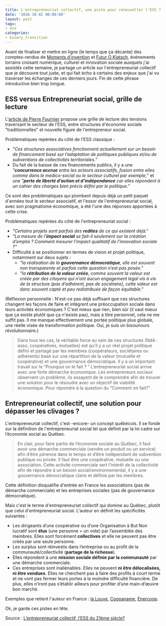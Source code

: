 ```yaml
---
title: L'entrepreneuriat collectif, une piste pour renouveller l'ESS ?
date: '2016-10-02 00:00:00'
layout: post
tags:
- ess
categories:
- binary_transition
---
```


Avant de finaliser et mettre en ligne (le temps que ça décante) des comptes-rendus de [Moments d'invention](http://www.grand-nancy.org/gn/momentsdinvention/) et [Futur O Klatsch](http://tcrm-blida.com/agenda/393_Futur-O-Klatsch-Rencontre-nationale-des-Tiers-Lieux), événements lorrains croisant numérique, culturel et innovation sociale auxquels j'ai assistés cette semaine, je partage un article sur l'entrepreneuriat collectif que je découvre tout juste, et qui fait écho à certains des enjeux que j'ai vu traverser les échanges de ces derniers jours. Fin de cette phrase introductive bien trop longue.

<!--more-->

## ESS versus Entrepreneuriat social, grille de lecture

L'[article de Pierre Fournier][source] propose une grille de lecture des tensions traversant le secteur de l'ESS, entre structures d'économie sociale "traditionnelles" et nouvelle figure de l'entrepreneur social.

Problématiques repérées du côté de l'ESS classique : 
- *"Ces structures associatives fonctionnent actuellement sur un besoin de financement basé sur l’adaptation de politiques publiques et/ou de subventions de collectivités territoriales."*
- Du fait de la baisse de ces financements publics, il y a une *"**concurrence accrue** entre les acteurs associatifs, fusion entre elles comme dans le médico-social ou le secteur culturel par exemple,*" et une *"**perte de liberté d’action et d’indépendance** car elles répondent à un cahier des charges bien précis défini par le politique."*

Ce sont des problématiques qui plombent depuis déjà un petit paquet d'années tout le secteur associatif, et l'essor de l'entrepreneuriat social, avec son pragmatisme économique, a été l'une des réponses apportées à cette crise.

Problématiques repérées du côté de l'entrepreneuriat social :
- *"Certains projets sont parfois des **redites** de ce qui existent déjà."*
- *"La mesure de l’**impact social** se fait-il seulement sur la création d’emploi ? Comment mesurer l’impact qualitatif de l’innovation sociale ?"*
- Difficulté à se positionner en termes de vision et projet politique, notamment sur deux sujets : 
  - *"la réalisation de la **gouvernance démocratique**, elle est souvent non transparente et parfois cette question n’est pas posée."*
  - *"la **rétribution de la valeur créée**, comme souvent la valeur est créée par des citoyens qui n’ont aucun engagement légal vis à vis de la structure (pas d’adhérent, pas de sociétaire), cette valeur est donc souvent capté et peu redistribuée de façon équitable."*

(Réflexion personnelle : N'est-ce pas déjà suffisant que ces structures changent les façons de faire et intègrent une préoccupation sociale dans leurs activités économiques ? C'est mieux que rien, bien sûr (il vaut mieux que ça existe plutôt que ça n'existe pas), mais à titre personnel, cela ne me suffit pas. Il me manque effectivement une portée politique plus globale, une réelle visée de transformation politique. Oui, je suis un bisounours révolutionnaire.)

> Dans tous les cas, la véritable force au sein de ces structures (NdA : asso, coopératives, mutuelles) est qu’il y a un réel projet politique défini et partagé par les membres (coopérateurs, sociétaires ou adhérents) basé sur une répartition de la valeur (mutuelle et coopérative) et une gouvernance démocratique. Il y a un important travail sur le “Pourquoi on le fait ? ”
L’entrepreneuriat social arrive avec une forte démarche économique. Les entrepreneurs sociaux observent un problème, ils essayent de le comprendre afin de trouver une solution pour le résoudre avec un objectif de viabilité économique. Pour répondre à la question du “Comment on fait?” .

## Entrepreneuriat collectif, une solution pour dépasser les clivages ?

L'entrepreneuriat collectif, c'est -encore- un concept québécois. Il se fonde sur la définition de l'entrepreneuriat social tel que définit par la loi cadre sur l’économie social au Québec.

> En clair, pour faire partie de l’économie sociale au Québec, il faut avoir une démarche commerciale (vendre un produit ou un service) afin d’être pérenne dans le temps et d’être indépendant de subvention publique ou privée. Il faut être une coopérative, mutuelle ou une association. Cette activité commerciale sert l’intérêt de la collectivité afin de répondre à un besoin social/environnemental, il y a une gouvernance démocratique claire et définie par les membres.

Cette définition disqualifie d'entrée en France les associations (pas de démarche commerciale) et les entreprises sociales (pas de gouvernance démocratique).

Mais c'est le terme d'entrepreneuriat collectif qui domine au Québec, plutôt que celui d'entrepreneuriat social. L'auteur en définit les spécificités suivantes :

- Les dirigeants d’une coopérative ou d’une Organisation à But Non lucratif sont **élus** (une personne = un vote) par l’assemblée des membres. Elles sont forcément **collectives** et elle ne peuvent pas être créés par une seule personne.
- Les surplus sont réinvestis dans l’entreprise ou au profit de la communauté/collectivité (**partage de la richesse**).
- Elles répondent à une **mission sociale définie par la communauté** par une démarche commerciale.
- Ces entreprises sont inaliénables. Elles ne peuvent **ni être délocalisées, ni être vendues**. Elles ne cherchent pas à faire des profits à court terme et ne vont pas fermer leurs portes à la moindre difficulté financière. De plus, elles n’iront pas s’établir ailleurs pour profiter d’une main-d’œuvre bon marché.

Exemples que retient l'auteur en France : [la Louve](http://dons.cooplalouve.fr/), [Coopaname](http://www.coopaname.coop/), [Enercoop](http://www.enercoop.fr/).

Ok, je garde ces pistes en tête.

Source : [L’entrepreneuriat collectif, l’ESS du 21ème siècle?][source]

[source]: https://medium.com/@pierrefournier/lentrepreneuriat-collectif-l-ess-du-21%C3%A8me-si%C3%A8cle-3e53bfdc3c75#.91vw52uyw
